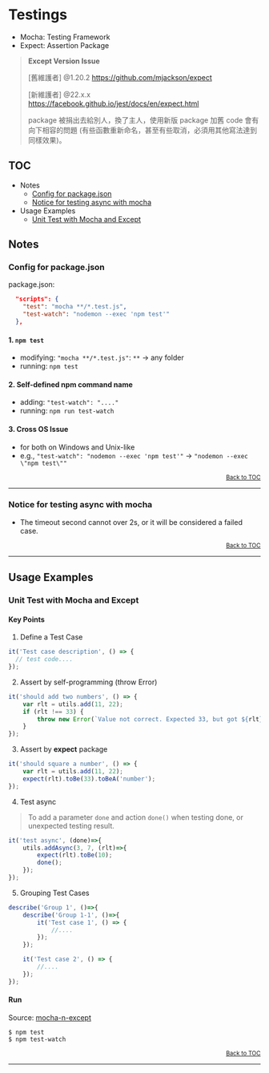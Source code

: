 # Testings

* Mocha: Testing Framework
* Expect: Assertion Package

> **Except Version Issue**
> 
> [舊維護者] @1.20.2
> https://github.com/mjackson/expect
> 
> [新維護者] @22.x.x
> https://facebook.github.io/jest/docs/en/expect.html
> 
> package 被捐出去給別人，換了主人，使用新版 package 加舊 code 會有向下相容的問題 (有些函數重新命名，甚至有些取消，必須用其他寫法達到同樣效果)。


<a name="toc"></a>

## TOC
* Notes
    * [Config for package.json](#config-for-package-json)
    * [Notice for testing async with mocha](#testing-async-with-mocha)
* Usage Examples
    * [Unit Test with Mocha and Except](#unit-test-mocha-expect)

## Notes

<a name="config-for-package-json"></a>

### Config for package.json

package.json:

````json
  "scripts": {
    "test": "mocha **/*.test.js",
    "test-watch": "nodemon --exec 'npm test'"
  },
````

#### 1. `npm test`
  * modifying: `"mocha **/*.test.js"`: `**` -> any folder
  * running: `npm test`

#### 2. Self-defined npm command name
  * adding: `"test-watch": "...."`
  * running: `npm run test-watch`

#### 3. Cross OS Issue
  * for both on Windows and Unix-like
  * e.g., `"test-watch": "nodemon --exec 'npm test'"` -> `"nodemon --exec \"npm test\""`

<div style="text-align:right; font-size: smaller;"><a href="#toc">Back to TOC</a></div>

----

<a name="testing-async-with-mocha"></a>

### Notice for testing async with mocha

* The timeout second cannot over 2s, or it will be considered a failed case.


<div style="text-align:right; font-size: smaller;"><a href="#toc">Back to TOC</a></div>

----

## Usage Examples

<a name="unit-test-mocha-expect"></a>

### Unit Test with Mocha and Except

#### Key Points

1. Define a Test Case

````js
it('Test case description', () => {
  // test code....
});
````

2. Assert by self-programming (throw Error)

````js
it('should add two numbers', () => {
    var rlt = utils.add(11, 22);
    if (rlt !== 33) {
        throw new Error(`Value not correct. Expected 33, but got ${rlt}`);
    }
});
````

3. Assert by **expect** package

````js
it('should square a number', () => {
    var rlt = utils.add(11, 22);
    expect(rlt).toBe(33).toBeA('number');
});
````

4. Test async

> To add a parameter `done` and action `done()` when testing done, or unexpected testing result.

````js
it('test async', (done)=>{
    utils.addAsync(3, 7, (rlt)=>{
        expect(rlt).toBe(10);
        done();
    });
});
````

5. Grouping Test Cases

````js
describe('Group 1', ()=>{
    describe('Group 1-1', ()=>{
        it('Test case 1', () => {
            //....
        });
    });

    it('Test case 2', () => {
        //....
    });
});
````


#### Run

Source: [mocha-n-except](./mocha-n-except)

`$ npm test`  
`$ npm test-watch`

<div style="text-align:right; font-size: smaller;"><a href="#toc">Back to TOC</a></div>

----
